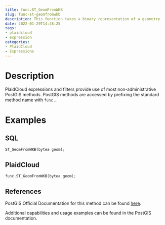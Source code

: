 ```yaml
---
title: func.ST_GeomFromWKB
slug: func-st-geomfromwkb
description: This function takes a binary representation of a geometry and a Spatial Reference System ID (SRID) and creates the appropriate geometry type
date: 2022-01-29T14:48:25
tags:
- plaidcloud
- expression
categories:
- PlaidCloud
- Expressions
---
```



# Description


PlaidCloud expressions and filters provide use of most non-administrative PostGIS methods. PostGIS methods are accessed by prefixing the standard method name with `func.`.



# Examples


## SQL



```
ST_GeomFromWKB(bytea geom);
```

  
 


## PlaidCloud



```
func.ST_GeomFromWKB(bytea geom);
```

  
 


## References


PostGIS Official Documentation for this method can be found [here](https://postgis.net/docs/manual-3.1/ST_GeomFromWKB.html).



Additional capabilities and usage examples can be found in the PostGIS documentation.


